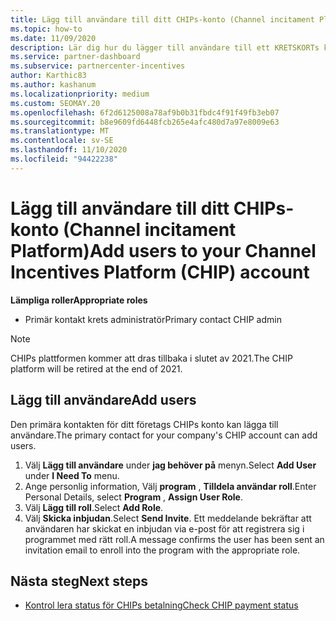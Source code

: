 ```yaml
---
title: Lägg till användare till ditt CHIPs-konto (Channel incitament Platform)
ms.topic: how-to
ms.date: 11/09/2020
description: Lär dig hur du lägger till användare till ett KRETSKORTs konto.
ms.service: partner-dashboard
ms.subservice: partnercenter-incentives
author: Karthic83
ms.author: kashanum
ms.localizationpriority: medium
ms.custom: SEOMAY.20
ms.openlocfilehash: 6f2d6125008a78af9b0b31fbdc4f91f49fb3eb07
ms.sourcegitcommit: b8e9609fd6448fcb265e4afc480d7a97e8009e63
ms.translationtype: MT
ms.contentlocale: sv-SE
ms.lasthandoff: 11/10/2020
ms.locfileid: "94422238"
---
```

# <a name="add-users-to-your-channel-incentives-platform-chip-account"></a><span data-ttu-id="b4b55-103">Lägg till användare till ditt CHIPs-konto (Channel incitament Platform)</span><span class="sxs-lookup"><span data-stu-id="b4b55-103">Add users to your Channel Incentives Platform (CHIP) account</span></span>

<span data-ttu-id="b4b55-104">**Lämpliga roller**</span><span class="sxs-lookup"><span data-stu-id="b4b55-104">**Appropriate roles**</span></span>

- <span data-ttu-id="b4b55-105">Primär kontakt krets administratör</span><span class="sxs-lookup"><span data-stu-id="b4b55-105">Primary contact CHIP admin</span></span>
 
>[!NOTE]
><span data-ttu-id="b4b55-106">CHIPs plattformen kommer att dras tillbaka i slutet av 2021.</span><span class="sxs-lookup"><span data-stu-id="b4b55-106">The CHIP platform will be retired at the end of 2021.</span></span>

## <a name="add-users"></a><span data-ttu-id="b4b55-107">Lägg till användare</span><span class="sxs-lookup"><span data-stu-id="b4b55-107">Add users</span></span>

<span data-ttu-id="b4b55-108">Den primära kontakten för ditt företags CHIPs konto kan lägga till användare.</span><span class="sxs-lookup"><span data-stu-id="b4b55-108">The primary contact for your company's CHIP account can add users.</span></span>

1. <span data-ttu-id="b4b55-109">Välj **Lägg till användare** under **jag behöver på** menyn.</span><span class="sxs-lookup"><span data-stu-id="b4b55-109">Select **Add User** under **I Need To** menu.</span></span>
2. <span data-ttu-id="b4b55-110">Ange personlig information, Välj **program** , **Tilldela användar roll**.</span><span class="sxs-lookup"><span data-stu-id="b4b55-110">Enter Personal Details, select **Program** , **Assign User Role**.</span></span>
3. <span data-ttu-id="b4b55-111">Välj **Lägg till roll**.</span><span class="sxs-lookup"><span data-stu-id="b4b55-111">Select **Add Role**.</span></span>
4. <span data-ttu-id="b4b55-112">Välj **Skicka inbjudan**.</span><span class="sxs-lookup"><span data-stu-id="b4b55-112">Select **Send Invite**.</span></span>
<span data-ttu-id="b4b55-113">Ett meddelande bekräftar att användaren har skickat en inbjudan via e-post för att registrera sig i programmet med rätt roll.</span><span class="sxs-lookup"><span data-stu-id="b4b55-113">A message confirms the user has been sent an invitation email to enroll into the program with the appropriate role.</span></span>

## <a name="next-steps"></a><span data-ttu-id="b4b55-114">Nästa steg</span><span class="sxs-lookup"><span data-stu-id="b4b55-114">Next steps</span></span>

- [<span data-ttu-id="b4b55-115">Kontrol lera status för CHIPs betalning</span><span class="sxs-lookup"><span data-stu-id="b4b55-115">Check CHIP payment status</span></span>](chip-payment-status.md)